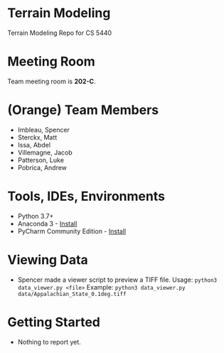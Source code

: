 # Terrain Modeling
Terrain Modeling Repo for CS 5440

# Meeting Room
Team meeting room is **202-C**.

# (Orange) Team Members
 - Imbleau, Spencer
 - Sterckx, Matt
 - Issa, Abdel
 - Villemagne, Jacob
 - Patterson, Luke
 - Pobrica, Andrew

# Tools, IDEs, Environments
 - Python 3.7+
 - Anaconda 3 - [Install](https://docs.anaconda.com/anaconda/install/)
 - PyCharm Community Edition - [Install](https://www.jetbrains.com/pycharm/download/)

# Viewing Data
 - Spencer made a viewer script to preview a TIFF file.
   Usage: `python3 data_viewer.py <file>`
   Example: `python3 data_viewer.py data/Appalachian_State_0.1deg.tiff`

# Getting Started
 - Nothing to report yet.
